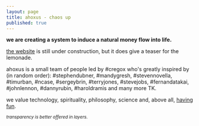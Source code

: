 ```yaml
---
layout: page
title: ahoxus - chaos up
published: true
---
```


**we are creating a system to induce a natural money flow into life.**

[the website](//ahoxus.org) is still under construction, but it does give a teaser for the lemonade.

ahoxus is a small team of people led by #cregox who's greatly inspired by (in random order): #stephendubner, #mandygresh, #stevennovella, #timurban, #ncase, #sergeybrin, #terryjones, #stevejobs, #fernandatakai, #johnlennon, #dannyrubin, #haroldramis and many more TK.

we value technology, spirituality, philosophy, science and, above all, [having fun](/tv).

<small>*transparency is better offered in layers.*</small>
